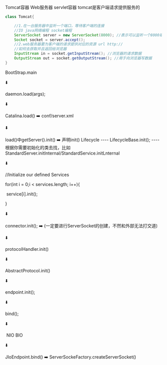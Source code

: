 Tomcat容器 Web服务器 servlet容器 tomcat是客户端请求提供服务的

```java
class Tomcat{

	//1.在一台服务器中监听一个端口，等待客户端的连接	
    //IO java网络编程 socket编程
    ServerSocket server = new ServerSocket(8000); //表示可以监听一个8000端口
    Socket socket = server.accept();
    //2.web服务器要为客户端的请求提供对应的资源 url http://
    //如何去获取并且返回给浏览器
    InputStream in = socket.getInputStream(); //浏览器的请求数据
    OutputStream out = socket.getOutputStream(); //用于向浏览器写数据
}
```

BootStrap.main

:arrow_down:

daemon.load(args);

:arrow_down:

Catalina.load()  	:arrow_right:	 conf/server.xml

:arrow_down:

load()中getServer().init()	:arrow_right:	声明init() Lifecycle ---- LifecycleBase.init();  	---- 根据你需要初始化的类去找，比如 StandardServer.initInternal/StandardService.initLnternal

:arrow_down:

//Initialize our defined Services

for(int i = 0;i < services.length; i++){

​	service[i].init();

}

:arrow_down:

connector.init();  	 :arrow_right: 		 (一定要进行ServerSocket的创建，不然和外部无法打交道)

:arrow_down:

protocolHandler.init()

:arrow_down:

AbstractProtocol.init()

:arrow_down:

endpoint.init();

:arrow_down:

bind();

:arrow_down:

​	NIO BIO

:arrow_down:

JIoEndpoint.bind()       :arrow_right:        ServerSockeFactory.createServerSocket()





